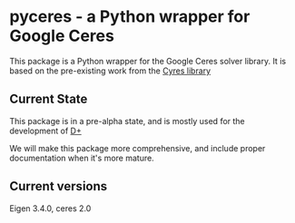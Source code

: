 ﻿# pyceres - a Python wrapper for Google Ceres

This package is a Python wrapper for the Google Ceres solver library. 
It is based on the pre-existing work from the [Cyres library](https://github.com/rll/cyres)

## Current State
This package is in a pre-alpha state, and is mostly used for the development of [D+](https://bitbucket.org/uriraviv/public-dplus/src/master/)

We will make this package more comprehensive, and include proper documentation when it's more mature.

## Current versions
Eigen 3.4.0, ceres 2.0
